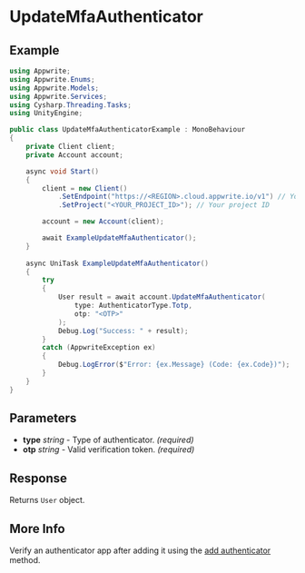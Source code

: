 # UpdateMfaAuthenticator

## Example

```csharp
using Appwrite;
using Appwrite.Enums;
using Appwrite.Models;
using Appwrite.Services;
using Cysharp.Threading.Tasks;
using UnityEngine;

public class UpdateMfaAuthenticatorExample : MonoBehaviour
{
    private Client client;
    private Account account;

    async void Start()
    {
        client = new Client()
            .SetEndpoint("https://<REGION>.cloud.appwrite.io/v1") // Your API Endpoint
            .SetProject("<YOUR_PROJECT_ID>"); // Your project ID

        account = new Account(client);

        await ExampleUpdateMfaAuthenticator();
    }
    
    async UniTask ExampleUpdateMfaAuthenticator()
    {
        try
        {
            User result = await account.UpdateMfaAuthenticator(
                type: AuthenticatorType.Totp,
                otp: "<OTP>"
            );
            Debug.Log("Success: " + result);
        }
        catch (AppwriteException ex)
        {
            Debug.LogError($"Error: {ex.Message} (Code: {ex.Code})");
        }
    }
}
```

## Parameters

- **type** *string* - Type of authenticator. *(required)* 
- **otp** *string* - Valid verification token. *(required)* 

## Response

Returns `User` object.
## More Info

Verify an authenticator app after adding it using the [add authenticator](/docs/references/cloud/client-web/account#createMfaAuthenticator) method.
